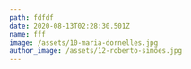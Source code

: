 ```yaml
---
path: fdfdf
date: 2020-08-13T02:28:30.501Z
name: fff
image: /assets/10-maria-dornelles.jpg
author_image: /assets/12-roberto-simões.jpg
---
```

